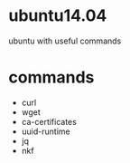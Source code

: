 # ubuntu14.04
ubuntu with useful commands

# commands

* curl
* wget
* ca-certificates
* uuid-runtime
* jq
* nkf
